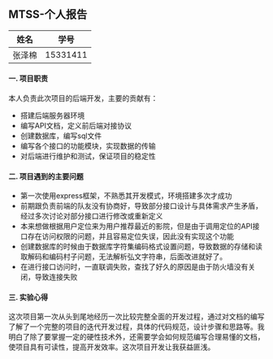 ## MTSS-个人报告

|  姓名  |   学号   |
| :----: | :------: |
| 张泽棉 | 15331411 |

#### 一. 项目职责

本人负责此次项目的后端开发，主要的贡献有：

- 搭建后端服务器环境
- 编写API文档，定义前后端对接协议
- 创建数据库，编写sql文件
- 编写各个接口的功能模块，实现数据的传输
- 对后端进行维护和测试，保证项目的稳定性

#### 二. 项目遇到的主要问题

- 第一次使用express框架，不熟悉其开发模式，环境搭建多次才成功
- 前期跟负责前端的队友没有协商好，导致部分接口设计与具体需求产生矛盾，经过多次讨论对部分接口进行修改或重新定义
- 本来想做根据用户定位来为用户推荐最近的影院，但是由于调用定位的API接口存在访问权限的问题，并且容易定位失误，因此没有实现这个功能
- 创建数据库的时候由于数据库字符集编码格式设置问题，导致数据的存储和读取解码和编码村子问题，无法解析弘文字符串，后面改进就好了。
- 在进行接口访问时，一直联调失败，查找了好久的原因是由于防火墙没有关闭，导致连接失败

#### 三. 实验心得

这次项目第一次从头到尾地经历一次比较完整全面的开发过程，通过对文档的编写了解了一个完整的项目的迭代开发过程，具体的代码规范，设计步骤和思路等。我明白了除了要掌握一定的硬性技术外，还需要学会如何规范编写合理易懂的文档，使项目具有可读性，提高开发效率。这次项目开发让我获益匪浅。



####  
